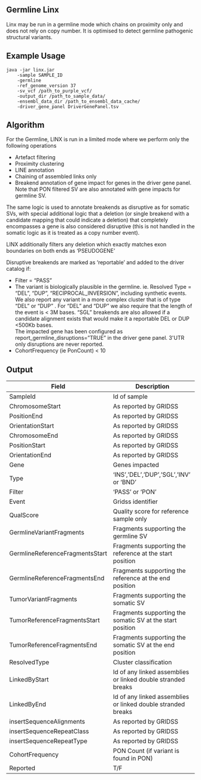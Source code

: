 
## Germline Linx
Linx may be run in a germline mode which chains on proximity only and does not rely on copy number. It is optimised to detect germline pathogenic structural variants.

## Example Usage

```
java -jar linx.jar 
    -sample SAMPLE_ID 
    -germline
    -ref_genome_version 37
    -sv_vcf /path_to_purple_vcf/
    -output_dir /path_to_sample_data/ 
    -ensembl_data_dir /path_to_ensembl_data_cache/ 
    -driver_gene_panel DriverGenePanel.tsv
```

## Algorithm
For the Germline, LINX is run in a limited mode  where we perform only the following operations
- Artefact filtering
- Proximity clustering
- LINE annotation
- Chaining of assembled links only
- Breakend annotation of gene impact for genes in the driver gene panel.  Note that PON filtered SV are also annotated with gene impacts for germline SV.    

The same logic is used to annotate breakends as disruptive as for somatic SVs, with special additional logic that a deletion (or single breakend with a candidate mapping that could indicate a deletion) that completely encompasses a gene is also considered disruptive (this is not handled in the somatic logic as it is treated as a copy number event).  

LINX additionally filters any deletion which exactly matches exon boundaries on both ends as ‘PSEUDOGENE’

Disruptive breakends are marked as ‘reportable’ and added to the driver catalog if:
- Filter = “PASS”
- The variant is biologically plausible in the germline.   ie. Resolved Type = “DEL”, “DUP”,  “RECIPROCAL_INVERSION”, including synthetic events.   We also report any variant in a more complex cluster that is of type “DEL” or “DUP” .  For “DEL” and “DUP” we also require that the length of the event is < 3M bases.   “SGL” breakends are also allowed if a candidate alignment exists that would make it a reportable DEL or DUP <500Kb bases.  
The impacted gene has been configured as report_germline_disruptions=”TRUE” in the driver gene panel.  3'UTR only disruptions are never reported.
- CohortFrequency (ie PonCount) < 10

## Output

Field | Description
--|--
SampleId|Id of sample
ChromosomeStart|As reported by GRIDSS
PositionEnd|As reported by GRIDSS
OrientationStart|As reported by GRIDSS
ChromosomeEnd|As reported by GRIDSS
PositionStart|As reported by GRIDSS
OrientationEnd|As reported by GRIDSS
Gene|Genes impacted
Type|‘INS’,’DEL’,’DUP’,’SGL’,’INV’ or ‘BND’
Filter|‘PASS’ or ‘PON’
Event|Gridss identifier
QualScore|Quality score for reference sample only
GermlineVariantFragments|Fragments supporting the germline SV
GermlineReferenceFragmentsStart|Fragments supporting the reference at the start position
GermlineReferenceFragmentsEnd|Fragments supporting the reference at the end position
TumorVariantFragments|Fragments supporting the somatic SV
TumorReferenceFragmentsStart|Fragments supporting the somatic SV at the start position
TumorReferenceFragmentsEnd|Fragments supporting the somatic SV at the end position
ResolvedType|Cluster classification
LinkedByStart|Id of any linked assemblies or linked double stranded breaks
LinkedByEnd|Id of any linked assemblies or linked double stranded breaks
insertSequenceAlignments|As reported by GRIDSS
insertSequenceRepeatClass|As reported by GRIDSS
insertSequenceRepeatType|As reported by GRIDSS
CohortFrequency|PON Count (if variant is found in PON)
Reported|T/F



